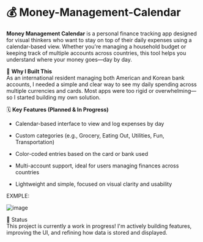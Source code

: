 # 💰 Money-Management-Calendar

**Money Management Calendar** is a personal finance tracking app designed for visual thinkers who want to stay on top of their daily expenses using a calendar-based view. Whether you're managing a household budget or keeping track of multiple accounts across countries, this tool helps you understand where your money goes—day by day.


🧠 **Why I Built This** <br> As an international resident managing both American and Korean bank accounts, I needed a simple and clear way to see my daily spending across multiple currencies and cards. Most apps were too rigid or overwhelming—so I started building my own solution.




🗓️ **Key Features (Planned & In Progress)** <br>
  - Calendar-based interface to view and log expenses by day

  - Custom categories (e.g., Grocery, Eating Out, Utilities, Fun, Transportation)

  - Color-coded entries based on the card or bank used

  - Multi-account support, ideal for users managing finances across countries

  - Lightweight and simple, focused on visual clarity and usability

EXMPLE:

![image](https://github.com/user-attachments/assets/75ca30cd-e728-4872-803d-4637d3f85da7)


🚧 Status <br> This project is currently a work in progress! I'm actively building features, improving the UI, and refining how data is stored and displayed.

